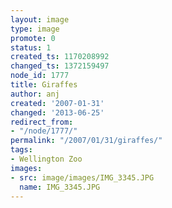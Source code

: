 ```yaml
---
layout: image
type: image
promote: 0
status: 1
created_ts: 1170208992
changed_ts: 1372159497
node_id: 1777
title: Giraffes
author: anj
created: '2007-01-31'
changed: '2013-06-25'
redirect_from:
- "/node/1777/"
permalink: "/2007/01/31/giraffes/"
tags:
- Wellington Zoo
images:
- src: image/images/IMG_3345.JPG
  name: IMG_3345.JPG
---
```


